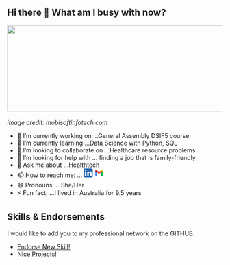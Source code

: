 ## Hi there 👋 What am I busy with now? 

<a href='https://mobisoftinfotech.com/resources/blog/data-science-in-healthcare-use-cases/'><img src="https://mobisoftinfotech.com/resources/wp-content/uploads/2019/03/benefits-data-science-healthcare-blog.png" width='1000' height='200'/></a><figcaption><i>image credit: mobisoftinfotech.com</i></figcaption>

- 🔭 I’m currently working on ...General Assembly DSIF5 course
- 🌱 I’m currently learning ...Data Science with Python, SQL
- 👯 I’m looking to collaborate on ...Healthcare resource problems
- 🤔 I’m looking for help with ... finding a job that is family-friendly
- 💬 Ask me about ...Healthtech
- 📫 How to reach me: ...
<a href='https://www.linkedin.com/in/yxmauw/'><img align='auto' src='https://github.com/yxmauw/yxmauw/blob/main/logos/linkedin_logo.png' alt='icon | LinkedIn' width='21px'/></a> 
<a href='mailto:jewelbelle@gmail.com?subject=Love%20Your%20GitHub!'><img align='auto' src='https://github.com/yxmauw/yxmauw/blob/main/logos/gmail_logo.png' alt='icon | Gmail' width='21px'/></a>
- 😄 Pronouns: ...She/Her
- ⚡ Fun fact: ...I lived in Australia for 9.5 years

## Skills & Endorsements
I would like to add you to my professional network on the GITHUB.

* [Endorse New Skill!](https://github.com/yxmauw/yxmauw/issues/new?assignees=&labels=&template=endorsement-template.md&title=Endorse%3A+SKILL_HERE)
* [Nice Projects!](https://github.com/yxmauw/yxmauw/issues/new?assignees=&labels=&template=endorse--nice-projects-.md&title=%23%23+Project%2Fs+title+%23%23)

<foreignObject>
  <style>
    .typewriter h1 {
      overflow: hidden; /* Ensures the content is not revealed until the animation */
      border-right: .15em solid orange; /* The typwriter cursor */
      white-space: nowrap; /* Keeps the content on a single line */
      margin: 0 auto; /* Gives that scrolling effect as the typing happens */
      letter-spacing: .15em; /* Adjust as needed */
      animation: 
      typing 3.5s steps(40, end),
      blink-caret .75s step-end infinite;
    }

    /* The typing effect */
    @keyframes typing {
      from { width: 0 }
      to { width: 100% }
      }

    /* The typewriter cursor effect */
    @keyframes blink-caret {
      from, to { border-color: transparent }
      50% { border-color: orange; }
      } 
  </style>
 </foreignObject>

